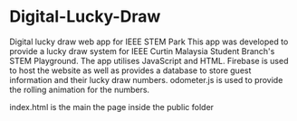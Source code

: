 # Digital-Lucky-Draw
Digital lucky draw web app for IEEE STEM Park
This app was developed to provide a lucky draw system for IEEE Curtin Malaysia Student Branch's STEM Playground.
The app utilises JavaScript and HTML. 
Firebase is used to host the website as well as provides a database to store guest information and their lucky draw numbers.
odometer.js is used to provide the rolling animation for the numbers.

index.html is the main the page inside the public folder
